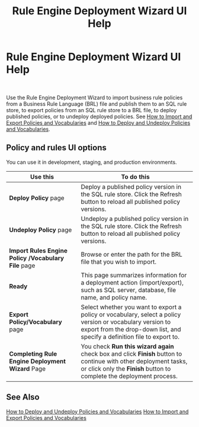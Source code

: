 ﻿---
title: Rule Engine Deployment Wizard UI Help
TOCTitle: Rule Engine Deployment Wizard UI Help
ms:assetid: c2187fd9-ebf9-4f47-b048-42ea78ca949d
ms:mtpsurl: https://msdn.microsoft.com/en-us/library/Aa547834(v=BTS.80)
ms:contentKeyID: 51530955
ms.date: 08/30/2017
mtps_version: v=BTS.80
f1_keywords:
- bts10.rules.main
---

# Rule Engine Deployment Wizard UI Help

 

Use the Rule Engine Deployment Wizard to import business rule policies from a Business Rule Language (BRL) file and publish them to an SQL rule store, to export policies from an SQL rule store to a BRL file, to deploy published policies, or to undeploy deployed policies. See [How to Import and Export Policies and Vocabularies](https://msdn.microsoft.com/en-us/library/aa547878\(v=bts.80\)) and [How to Deploy and Undeploy Policies and Vocabularies](https://msdn.microsoft.com/en-us/library/aa577524\(v=bts.80\)).

## Policy and rules UI options

You can use it in development, staging, and production environments.

<table>
<thead>
<tr class="header">
<th>Use this</th>
<th>To do this</th>
</tr>
</thead>
<tbody>
<tr class="odd">
<td><strong>Deploy Policy</strong> page</td>
<td>Deploy a published policy version in the SQL rule store. Click the Refresh button to reload all published policy versions.</td>
</tr>
<tr class="even">
<td><strong>Undeploy Policy</strong> page</td>
<td>Undeploy a published policy version in the SQL rule store. Click the Refresh button to reload all published policy versions.</td>
</tr>
<tr class="odd">
<td><strong>Import Rules Engine Policy /Vocabulary File</strong> page</td>
<td>Browse or enter the path for the BRL file that you wish to import.</td>
</tr>
<tr class="even">
<td><strong>Ready</strong></td>
<td>This page summarizes information for a deployment action (import/export), such as SQL server, database, file name, and policy name.</td>
</tr>
<tr class="odd">
<td><strong>Export Policy/Vocabulary</strong> page</td>
<td>Select whether you want to export a policy or vocabulary, select a policy version or vocabulary version to export from the drop-down list, and specify a definition file to export to.</td>
</tr>
<tr class="even">
<td><strong>Completing Rule Engine Deployment Wizard</strong> Page</td>
<td>You check <strong>Run this wizard again</strong> check box and click <strong>Finish</strong> button to continue with other deployment tasks, or click only the <strong>Finish</strong> button to complete the deployment process.</td>
</tr>
</tbody>
</table>


## See Also

[How to Deploy and Undeploy Policies and Vocabularies](https://msdn.microsoft.com/en-us/library/aa577524\(v=bts.80\))  
[How to Import and Export Policies and Vocabularies](https://msdn.microsoft.com/en-us/library/aa547878\(v=bts.80\))


